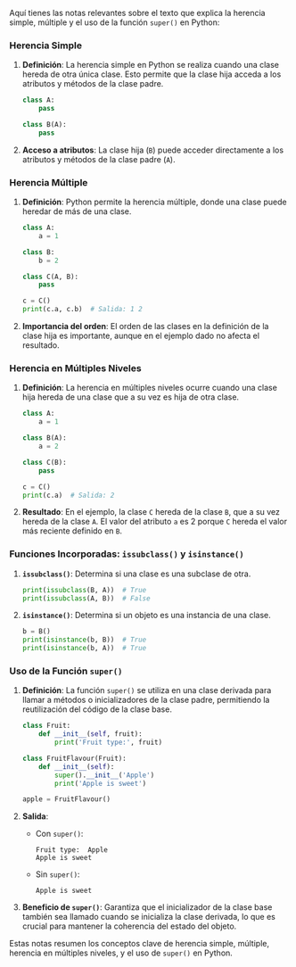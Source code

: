 Aquí tienes las notas relevantes sobre el texto que explica la herencia simple, múltiple y el uso de la función `super()` en Python:

### Herencia Simple

1. **Definición**: La herencia simple en Python se realiza cuando una clase hereda de otra única clase. Esto permite que la clase hija acceda a los atributos y métodos de la clase padre.
   
   ```python
   class A:
       pass

   class B(A):
       pass
   ```

2. **Acceso a atributos**: La clase hija (`B`) puede acceder directamente a los atributos y métodos de la clase padre (`A`).

### Herencia Múltiple

1. **Definición**: Python permite la herencia múltiple, donde una clase puede heredar de más de una clase.
   
   ```python
   class A:
       a = 1

   class B:
       b = 2

   class C(A, B):
       pass

   c = C()
   print(c.a, c.b)  # Salida: 1 2
   ```

2. **Importancia del orden**: El orden de las clases en la definición de la clase hija es importante, aunque en el ejemplo dado no afecta el resultado.

### Herencia en Múltiples Niveles

1. **Definición**: La herencia en múltiples niveles ocurre cuando una clase hija hereda de una clase que a su vez es hija de otra clase.
   
   ```python
   class A:
       a = 1

   class B(A):
       a = 2

   class C(B):
       pass

   c = C()
   print(c.a)  # Salida: 2
   ```

2. **Resultado**: En el ejemplo, la clase `C` hereda de la clase `B`, que a su vez hereda de la clase `A`. El valor del atributo `a` es 2 porque `C` hereda el valor más reciente definido en `B`.

### Funciones Incorporadas: `issubclass()` y `isinstance()`

1. **`issubclass()`**: Determina si una clase es una subclase de otra.
   
   ```python
   print(issubclass(B, A))  # True
   print(issubclass(A, B))  # False
   ```

2. **`isinstance()`**: Determina si un objeto es una instancia de una clase.
   
   ```python
   b = B()
   print(isinstance(b, B))  # True
   print(isinstance(b, A))  # True
   ```

### Uso de la Función `super()`

1. **Definición**: La función `super()` se utiliza en una clase derivada para llamar a métodos o inicializadores de la clase padre, permitiendo la reutilización del código de la clase base.
   
   ```python
   class Fruit:
       def __init__(self, fruit):
           print('Fruit type:', fruit)

   class FruitFlavour(Fruit):
       def __init__(self):
           super().__init__('Apple')
           print('Apple is sweet')

   apple = FruitFlavour()
   ```

2. **Salida**:
   - Con `super()`:  
     ```
     Fruit type:  Apple
     Apple is sweet
     ```
   - Sin `super()`:  
     ```
     Apple is sweet
     ```

3. **Beneficio de `super()`**: Garantiza que el inicializador de la clase base también sea llamado cuando se inicializa la clase derivada, lo que es crucial para mantener la coherencia del estado del objeto.

Estas notas resumen los conceptos clave de herencia simple, múltiple, herencia en múltiples niveles, y el uso de `super()` en Python.